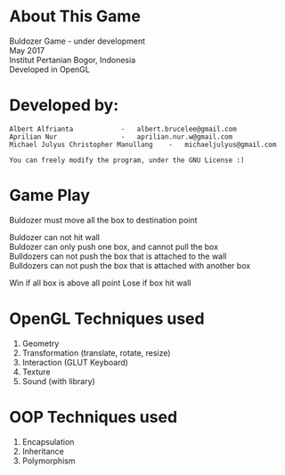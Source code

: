 # About This Game
Buldozer Game - under development<br/>
May 2017<br/>
Institut Pertanian Bogor, Indonesia<br/>
Developed in OpenGL<br/>

# Developed by:
    Albert Alfrianta			- 	albert.brucelee@gmail.com
    Aprilian Nur				- 	aprilian.nur.w@gmail.com
    Michael Julyus Christopher Manullang	- 	michaeljulyus@gmail.com

    You can freely modify the program, under the GNU License :)

# Game Play #
<p>Buldozer must move all the box to destination point

Buldozer can not hit wall<br/>
Buldozer can only push one box, and cannot pull the box<br/>
Bulldozers can not push the box that is attached to the wall<br/>
Bulldozers can not push the box that is attached with another box

Win if all box is above all point
Lose if box hit wall</p>

# OpenGL Techniques used #
1. Geometry
2. Transformation (translate, rotate, resize)
3. Interaction (GLUT Keyboard)
4. Texture
5. Sound (with library)

# OOP Techniques used #
1. Encapsulation
2. Inheritance
3. Polymorphism
